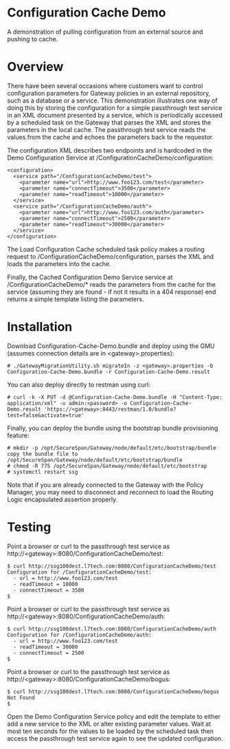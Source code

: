 # Configuration Cache Demo
A demonstration of pulling configuration from an external source and pushing to cache.

# Overview
There have been several occasions where customers want to control configuration parameters for Gateway policies in an external repository, such as a database or a service. This demonstration illustrates one way of doing this by storing the configuration for a simple passthrough test service in an XML document presented by a service, which is periodically accessed by a scheduled task on the Gateway that parses the XML and stores the parameters in the local cache. The passthrough test service reads the values from the cache and echoes the parameters back to the requestor.

The configuration XML describes two endpoints and is hardcoded in the Demo Configuration Service at /ConfigurationCacheDemo/configuration:

    <configuration>
      <service path="/ConfigurationCacheDemo/test">
        <parameter name="url">http://www.foo123.com/test</parameter>
        <parameter name="connectTimeout">3500</parameter>
        <parameter name="readTimeout">10000</parameter>
      </service>
      <service path="/ConfigurationCacheDemo/auth">
        <parameter name="url">http://www.foo123.com/auth</parameter>
        <parameter name="connectTimeout">2500</parameter>
        <parameter name="readTimeout">30000</parameter>
      </service>
    </configuration>

The Load Configuration Cache scheduled task policy makes a routing request to /ConfigurationCacheDemo/configuration, parses the XML and loads the parameters into the cache.

Finally, the Cached Configuration Demo Service service at /ConfigurationCacheDemo/* reads the parameters from the cache for the service (assuming they are found - if not it results in a 404 response) end returns a simple template listing the parameters.

# Installation
Download Configuration-Cache-Demo.bundle and deploy using the GMU (assumes connection details are in &lt;gateway&gt;.properties):

    # ./GatewayMigrationUtility.sh migrateIn -z <gateway>.properties -b Configuration-Cache-Demo.bundle -r Configuration-Cache-Demo.result

You can also deploy directly to restman using curl:

    # curl -k -X PUT -d @Configuration-Cache-Demo.bundle -H "Content-Type: application/xml" -u admin:<password> -o Configuration-Cache-Demo.result 'https://<gateway>:8443/restman/1.0/bundle?test=false&activate=true'

Finally, you can deploy the bundle using the bootstrap bundle provisioning feature:

    # mkdir -p /opt/SecureSpan/Gateway/node/default/etc/bootstrap/bundle
    copy the bundle file to /opt/SecureSpan/Gateway/node/default/etc/bootstrap/bundle
    # chmod -R 775 /opt/SecureSpan/Gateway/node/default/etc/bootstrap
    # systemctl restart ssg

Note that if you are already connected to the Gateway with the Policy Manager, you may need to disconnect and reconnect to load the Routing Logic encapsulated assertion properly.

# Testing
Point a browser or curl to the passthrough test service as http://&lt;gateway&gt;:8080/ConfigurationCacheDemo/test:

    $ curl http://ssg100dest.l7tech.com:8080/ConfigurationCacheDemo/test
    Configuration for /ConfigurationCacheDemo/test:
      - url = http://www.foo123.com/test
      - readTimeout = 10000
      - connectTimeout = 3500
    $

Point a browser or curl to the passthrough test service as http://&lt;gateway&gt;:8080/ConfigurationCacheDemo/auth:

    $ curl http://ssg100dest.l7tech.com:8080/ConfigurationCacheDemo/auth
    Configuration for /ConfigurationCacheDemo/auth:
      - url = http://www.foo123.com/test
      - readTimeout = 30000
      - connectTimeout = 2500
    $

Point a browser or curl to the passthrough test service as http://&lt;gateway&gt;:8080/ConfigurationCacheDemo/bogus:

    $ curl http://ssg100dest.l7tech.com:8080/ConfigurationCacheDemo/bogus
    Not Found
    $

Open the Demo Configuration Service policy and edit the template to either add a new service to the XML or alter existing parameter values. Wait at most ten seconds for the values to be loaded by the scheduled task then access the passthrough test service again to see the updated configuration.

